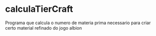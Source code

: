 # calculaTierCraft

Programa que calcula o numero de materia prima necessario para criar certo material refinado do jogo albion
